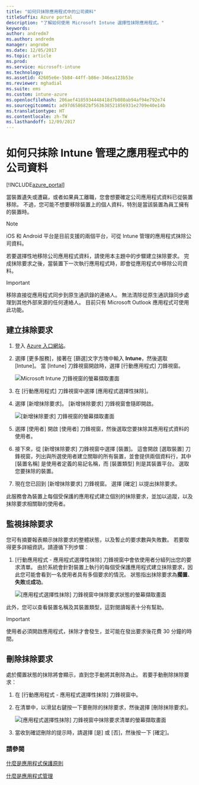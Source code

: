 ```yaml
---
title: "如何只抹除應用程式中的公司資料"
titleSuffix: Azure portal
description: "了解如何使用 Microsoft Intune 選擇性抹除應用程式。"
keywords: 
author: andredm7
ms.author: andredm
manager: angrobe
ms.date: 12/05/2017
ms.topic: article
ms.prod: 
ms.service: microsoft-intune
ms.technology: 
ms.assetid: 42605e6e-5b84-44ff-b86e-346ea123b53e
ms.reviewer: mghadial
ms.suite: ems
ms.custom: intune-azure
ms.openlocfilehash: 206aef4185934448418d7b080ab94af94e792e74
ms.sourcegitcommit: ad97d658682bf563638521856931e2709e40e14b
ms.translationtype: HT
ms.contentlocale: zh-TW
ms.lasthandoff: 12/09/2017
---
```

# <a name="how-to-wipe-only-corporate-data-from-intune-managed-apps"></a>如何只抹除 Intune 管理之應用程式中的公司資料

[!INCLUDE[azure_portal](./includes/azure_portal.md)]

當裝置遺失或遭竊，或者如果員工離職，您會想要確定公司應用程式資料已從裝置移除。 不過，您可能不想要移除裝置上的個人資料，特別是當該裝置為員工擁有的裝置時。

>[!NOTE]
> iOS 和 Android 平台是目前支援的兩個平台，可從 Intune 管理的應用程式抹除公司資料。

若要選擇性地移除公司應用程式資料，請使用本主題中的步驟建立抹除要求。 完成抹除要求之後，當裝置下一次執行應用程式時，即會從應用程式中移除公司資料。

>[!IMPORTANT]
> 移除直接從應用程式同步到原生通訊錄的連絡人。 無法清除從原生通訊錄同步處理到其他外部來源的任何連絡人。 目前只有 Microsoft Outlook 應用程式可使用此功能。

## <a name="create-a-wipe-request"></a>建立抹除要求

1.  登入 [Azure 入口網站](https://portal.azure.com)。

2.  選擇 [更多服務]，接著在 [篩選]文字方塊中輸入 **Intune**，然後選取 [Intune]。 當 [Intune] 刀鋒視窗開啟時，選擇 [行動應用程式] 刀鋒視窗。

    ![Microsoft Intune 刀鋒視窗的螢幕擷取畫面](./media/apps-selective-wipe01.png)

3.  在 [行動應用程式] 刀鋒視窗中選擇 [應用程式選擇性抹除]。

4.  選擇 [新增抹除要求]。 [新增抹除要求] 刀鋒視窗會隨即開啟。

    ![[新增抹除要求] 刀鋒視窗的螢幕擷取畫面](./media/AzurePortal_MAM_NewWipeRequest.png)

5.  選擇 [使用者] 開啟 [使用者] 刀鋒視窗，然後選取您要抹除其應用程式資料的使用者。

6.  接下來，從 [新增抹除要求] 刀鋒視窗中選擇 [裝置]。 這會開啟 [選取裝置] 刀鋒視窗，列出與所選使用者建立關聯的所有裝置，並會提供兩個資料行，其中 [裝置名稱] 是使用者定義的易記名稱，而 [裝置類型] 則是其裝置平台。 選取您要抹除的裝置。

7.  現在您已回到 [新增抹除要求] 刀鋒視窗。 選擇 [確定] 以提出抹除要求。

此服務會為裝置上每個受保護的應用程式建立個別的抹除要求，並加以追蹤，以及抹除要求相關聯的使用者。

## <a name="monitor-your-wipe-requests"></a>監視抹除要求

您可有摘要報表顯示抹除要求的整體狀態，以及暫止的要求數與失敗數。 若要取得更多詳細資訊，請遵循下列步驟︰

1.  [行動應用程式 - 應用程式選擇性抹除] 刀鋒視窗中會依使用者分組列出您的要求清單。 由於系統會針對裝置上執行的每個受保護應用程式建立抹除要求，因此您可能會看到一名使用者具有多個要求的情況。 狀態指出抹除要求為**擱置**、**失敗**或**成功**。

    ![[應用程式選擇性抹除] 刀鋒視窗中抹除要求狀態的螢幕擷取畫面](./media/wipe-request-status-1.png)

此外，您可以查看裝置名稱及其裝置類型，這對閱讀報表十分有幫助。

>[!IMPORTANT]
> 使用者必須開啟應用程式，抹除才會發生，並可能在發出要求後花費 30 分鐘的時間。

## <a name="delete-a-wipe-request"></a>刪除抹除要求

處於擱置狀態的抹除將會顯示，直到您手動將其刪除為止。  若要手動刪除抹除要求：

1.  在 [行動應用程式 - 應用程式選擇性抹除] 刀鋒視窗中。

2.  在清單中，以滑鼠右鍵按一下要刪除的抹除要求，然後選擇 [刪除抹除要求]。

    ![[應用程式選擇性抹除] 刀鋒視窗中抹除要求清單的螢幕擷取畫面](./media/delete-wipe-request.png)

3.  當收到確認刪除的提示時，請選擇 [是] 或 [否]，然後按一下 [確定]。

### <a name="see-also"></a>請參閱
[什麼是應用程式保護原則](app-protection-policy.md)

[什麼是應用程式管理](app-management.md)
